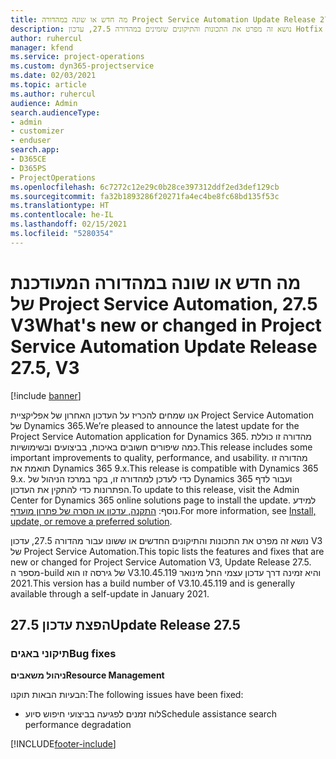 ```yaml
---
title: מה חדש או שונה במהדורה Project Service Automation Update Release 27.5 Hotfix, V3
description: נושא זה מפרט את התכונות והתיקונים שזמינים במהדורה 27.5, עדכון Hotfix V3 של Project Service Automation.
author: ruhercul
manager: kfend
ms.service: project-operations
ms.custom: dyn365-projectservice
ms.date: 02/03/2021
ms.topic: article
ms.author: ruhercul
audience: Admin
search.audienceType:
- admin
- customizer
- enduser
search.app:
- D365CE
- D365PS
- ProjectOperations
ms.openlocfilehash: 6c7272c12e29c0b28ce397312ddf2ed3def129cb
ms.sourcegitcommit: fa32b1893286f20271fa4ec4be8fc68bd135f53c
ms.translationtype: HT
ms.contentlocale: he-IL
ms.lasthandoff: 02/15/2021
ms.locfileid: "5280354"
---
```

# <a name="whats-new-or-changed-in-project-service-automation-update-release-275-v3"></a><span data-ttu-id="04e71-103">מה חדש או שונה במהדורה המעודכנת של Project Service Automation, 27.5 V3</span><span class="sxs-lookup"><span data-stu-id="04e71-103">What's new or changed in Project Service Automation Update Release 27.5, V3</span></span>

[!include [banner](../includes/psa-now-project-operations.md)]

<span data-ttu-id="04e71-104">אנו שמחים להכריז על העדכון האחרון של אפליקציית Project Service Automation של Dynamics 365.</span><span class="sxs-lookup"><span data-stu-id="04e71-104">We’re pleased to announce the latest update for the Project Service Automation application for Dynamics 365.</span></span> <span data-ttu-id="04e71-105">מהדורה זו כוללת כמה שיפורים חשובים באיכות, בביצועים ובשימושיות.</span><span class="sxs-lookup"><span data-stu-id="04e71-105">This release includes some important improvements to quality, performance, and usability.</span></span> <span data-ttu-id="04e71-106">מהדורה זו תואמת את Dynamics 365 9.x.</span><span class="sxs-lookup"><span data-stu-id="04e71-106">This release is compatible with Dynamics 365 9.x.</span></span> <span data-ttu-id="04e71-107">כדי לעדכן למהדורה זו, בקר במרכז הניהול של Dynamics 365 ועבור לדף הפתרונות כדי להתקין את העדכון.</span><span class="sxs-lookup"><span data-stu-id="04e71-107">To update to this release, visit the Admin Center for Dynamics 365 online solutions page to install the update.</span></span> <span data-ttu-id="04e71-108">למידע נוסף: [התקנה, עדכון או הסרה של פתרון מועדף](https://docs.microsoft.com/power-platform/admin/install-remove-preferred-solution).</span><span class="sxs-lookup"><span data-stu-id="04e71-108">For more information, see [Install, update, or remove a preferred solution](https://docs.microsoft.com/power-platform/admin/install-remove-preferred-solution).</span></span>

<span data-ttu-id="04e71-109">נושא זה מפרט את התכונות והתיקונים החדשים או ששונו עבור מהדורה 27.5, עדכון V3 של Project Service Automation.</span><span class="sxs-lookup"><span data-stu-id="04e71-109">This topic lists the features and fixes that are new or changed for Project Service Automation V3, Update Release 27.5.</span></span> <span data-ttu-id="04e71-110">מספר ה-build של גירסה זו הוא V3.10.45.119 והיא זמינה דרך עדכון עצמי החל מינואר 2021.</span><span class="sxs-lookup"><span data-stu-id="04e71-110">This version has a build number of V3.10.45.119 and is generally available through a self-update in January 2021.</span></span>

## <a name="update-release-275"></a><span data-ttu-id="04e71-111">הפצת עדכון 27.5</span><span class="sxs-lookup"><span data-stu-id="04e71-111">Update Release 27.5</span></span>

### <a name="bug-fixes"></a><span data-ttu-id="04e71-112">תיקוני באגים</span><span class="sxs-lookup"><span data-stu-id="04e71-112">Bug fixes</span></span>


<span data-ttu-id="04e71-113">**ניהול משאבים**</span><span class="sxs-lookup"><span data-stu-id="04e71-113">**Resource Management**</span></span>

<span data-ttu-id="04e71-114">הבעיות הבאות תוקנו:</span><span class="sxs-lookup"><span data-stu-id="04e71-114">The following issues have been fixed:</span></span>

- <span data-ttu-id="04e71-115">לוח זמנים לפגיעה בביצועי חיפוש סיוע</span><span class="sxs-lookup"><span data-stu-id="04e71-115">Schedule assistance search performance degradation</span></span>


[!INCLUDE[footer-include](../includes/footer-banner.md)]